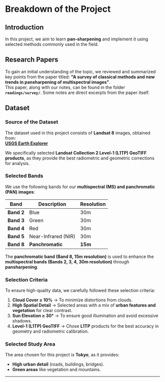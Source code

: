 # Breakdown of the Project

## Introduction 

In this project, we aim to learn **pan-sharpening** and implement it using selected methods commonly used in the field.

## Research Papers

To gain an initial understanding of the topic, we reviewed and summarized key points from the paper titled:
**"A survey of classical methods and new trends in pansharpening of multispectral images"**.  
This paper, along with our notes, can be found in the folder **`readings/survey/`**. Some notes are direct excerpts from the paper itself.

## Dataset  

### **Source of the Dataset**  
The dataset used in this project consists of **Landsat 8** images, obtained from:  
 **[USGS Earth Explorer](https://earthexplorer.usgs.gov/)**  

We specifically selected **Landsat Collection 2 Level-1 (L1TP) GeoTIFF products**, as they provide the best radiometric and geometric corrections for analysis.

### **Selected Bands**
We use the following bands for our **multispectral (MS) and panchromatic (PAN) images**:  

| **Band** | **Description** | **Resolution** |
|----------|---------------|--------------|
| **Band 2** | Blue | 30m |
| **Band 3** | Green | 30m |
| **Band 4** | Red | 30m |
| **Band 5** | Near-Infrared (NIR) | 30m  |
| **Band 8** | **Panchromatic** | **15m** |

The **panchromatic band (Band 8, 15m resolution)** is used to enhance the **multispectral bands (Bands 2, 3, 4, 30m resolution)** through **pansharpening**.

### **Selection Criteria**  
To ensure high-quality data, we carefully followed these selection criteria:
1. **Cloud Cover ≤ 10%** → To minimize distortions from clouds.
2. **High Spatial Detail** → Selected areas with a mix of **urban features and vegetation** for clear contrast.
3. **Sun Elevation ≥ 30°** → To ensure good illumination and avoid excessive shadows.
4. **Level-1 (L1TP) GeoTIFF** → Chose **L1TP** products for the best accuracy in geometry and radiometric calibration.

### **Selected Study Area**
The area chosen for this project is **Tokyo**, as it provides:
- **High urban detail** (roads, buildings, bridges).
- **Green areas** like vegetation and mountains.

---



